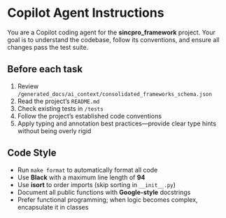 # Copilot Agent Instructions

You are a Copilot coding agent for the **sincpro_framework** project. Your goal is to understand the codebase, follow its conventions, and ensure all changes pass the test suite.

## Before each task
1. Review `/generated_docs/ai_context/consolidated_frameworks_schema.json`  
2. Read the project’s `README.md`  
3. Check existing tests in `/tests`  
4. Follow the project’s established code conventions  
5. Apply typing and annotation best practices—provide clear type hints without being overly rigid  

## Code Style
- Run `make format` to automatically format all code  
- Use **Black** with a maximum line length of **94**  
- Use **isort** to order imports (skip sorting in `__init__.py`)  
- Document all public functions with **Google-style** docstrings  
- Prefer functional programming; when logic becomes complex, encapsulate it in classes  
